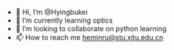 - 👋 Hi, I’m @Hyingbukei
- 🌱 I’m currently learning optics
- 💞️ I’m looking to collaborate on python learning
- 📫 How to reach me heminru@stu.xjtu.edu.cn

<!---
Hyingbukei/Hyingbukei is a ✨ special ✨ repository because its `README.md` (this file) appears on your GitHub profile.
You can click the Preview link to take a look at your changes.
--->
